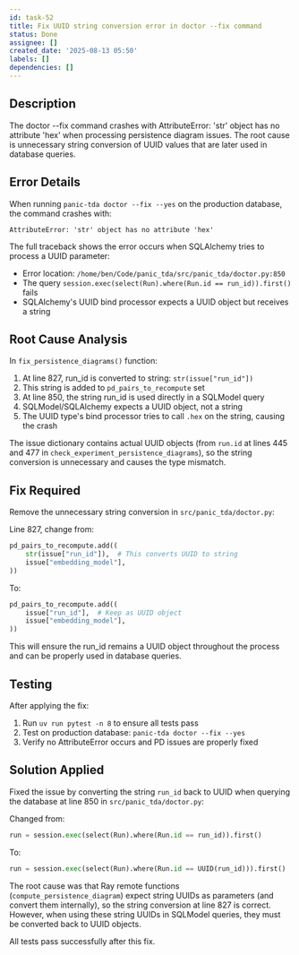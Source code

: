 ```yaml
---
id: task-52
title: Fix UUID string conversion error in doctor --fix command
status: Done
assignee: []
created_date: '2025-08-13 05:50'
labels: []
dependencies: []
---
```


## Description

The doctor --fix command crashes with AttributeError: 'str' object has no attribute 'hex' when processing persistence diagram issues. The root cause is unnecessary string conversion of UUID values that are later used in database queries.

## Error Details

When running `panic-tda doctor --fix --yes` on the production database, the command crashes with:

```
AttributeError: 'str' object has no attribute 'hex'
```

The full traceback shows the error occurs when SQLAlchemy tries to process a UUID parameter:

- Error location: `/home/ben/Code/panic_tda/src/panic_tda/doctor.py:850`
- The query `session.exec(select(Run).where(Run.id == run_id)).first()` fails
- SQLAlchemy's UUID bind processor expects a UUID object but receives a string

## Root Cause Analysis

In `fix_persistence_diagrams()` function:

1. At line 827, run_id is converted to string: `str(issue["run_id"])`
2. This string is added to `pd_pairs_to_recompute` set
3. At line 850, the string run_id is used directly in a SQLModel query
4. SQLModel/SQLAlchemy expects a UUID object, not a string
5. The UUID type's bind processor tries to call `.hex` on the string, causing the crash

The issue dictionary contains actual UUID objects (from `run.id` at lines 445 and 477 in `check_experiment_persistence_diagrams`), so the string conversion is unnecessary and causes the type mismatch.

## Fix Required

Remove the unnecessary string conversion in `src/panic_tda/doctor.py`:

Line 827, change from:
```python
pd_pairs_to_recompute.add((
    str(issue["run_id"]),  # This converts UUID to string
    issue["embedding_model"],
))
```

To:
```python
pd_pairs_to_recompute.add((
    issue["run_id"],  # Keep as UUID object
    issue["embedding_model"],
))
```

This will ensure the run_id remains a UUID object throughout the process and can be properly used in database queries.

## Testing

After applying the fix:
1. Run `uv run pytest -n 8` to ensure all tests pass
2. Test on production database: `panic-tda doctor --fix --yes`
3. Verify no AttributeError occurs and PD issues are properly fixed

## Solution Applied

Fixed the issue by converting the string `run_id` back to UUID when querying the database at line 850 in `src/panic_tda/doctor.py`:

Changed from:
```python
run = session.exec(select(Run).where(Run.id == run_id)).first()
```

To:
```python
run = session.exec(select(Run).where(Run.id == UUID(run_id))).first()
```

The root cause was that Ray remote functions (`compute_persistence_diagram`) expect string UUIDs as parameters (and convert them internally), so the string conversion at line 827 is correct. However, when using these string UUIDs in SQLModel queries, they must be converted back to UUID objects.

All tests pass successfully after this fix.
